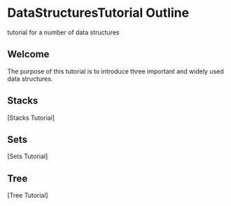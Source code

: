 # DataStructuresTutorial Outline
tutorial for a number of data structures
## Welcome
The purpose of this tutorial is to introduce three important and widely used data structures.

## Stacks
[Stacks Tutorial]

## Sets
[Sets Tutorial]

## Tree
[Tree Tutorial]
